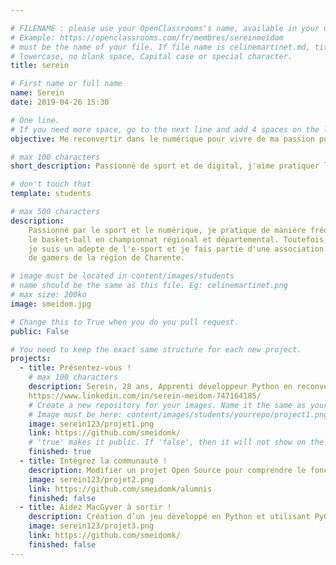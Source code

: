 ```yaml
---

# FILENAME : please use your OpenClassrooms's name, available in your url.
# Example: https://openclassrooms.com/fr/membres/sereinmeidom
# must be the name of your file. If file name is celinemartinet.md, title is celinemartinet.
# lowercase, no blank space, Capital case or special character.
title: serein

# First name or full name
name: Serein
date: 2019-04-26 15:30

# One line.
# If you need more space, go to the next line and add 4 spaces on the left, as in 'description'.
objective: Me reconvertir dans le numérique pour vivre de ma passion pour le digital.

# max 100 characters
short_description: Passionné de sport et de digital, j'aime pratiquer le basketball, le judo et adore voyager.

# don't touch that
template: students             

# max 500 characters
description:
    Passionné par le sport et le numérique, je pratique de manière fréquente
    le basket-ball en championnat régional et départemental. Toutefois,
    je suis un adepte de l'e-sport et je fais partie d'une association
    de gamers de la région de Charente.

# image must be located in content/images/students
# name should be the same as this file. Eg: celinemartinet.png
# max size: 200ko
image: smeidom.jpg

# Change this to True when you do you pull request.
public: False

# You need to keep the exact same structure for each new project.
projects:
  - title: Présentez-vous !
    # max 100 characters
    description: Serein, 28 ans, Apprenti développeur Python en reconversion.
    https://www.linkedin.com/in/serein-meidom-747164185/
    # Create a new repository for your images. Name it the same as your nickname and profile picture.
    # Image must be here: content/images/students/yourrepo/project1.png
    image: serein123/projet1.png
    link: https://github.com/smeidomk/
    # 'true' makes it public. If 'false', then it will not show on the website.
    finished: true
  - title: Intégrez la communauté !
    description: Modifier un projet Open Source pour comprendre le fonctionnement de Git, de Github et des pull requests.
    image: serein123/projet2.png
    link: https://github.com/smeidomk/alumnis
    finished: false
  - title: Aidez MacGyver à sortir !
    description: Création d’un jeu développé en Python et utilisant PyGame.
    image: serein123/projet3.png
    link: https://github.com/smeidomk/
    finished: false
---          
```

